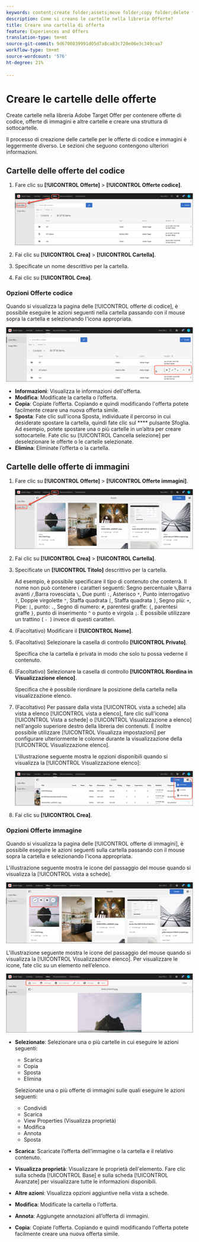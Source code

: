 ```yaml
---
keywords: content;create folder;assets;move folder;copy folder;delete folder;download folder;folder
description: Come si creano le cartelle nella libreria Offerte?
title: Creare una cartella di offerta
feature: Experiences and Offers
translation-type: tm+mt
source-git-commit: 9d6700839991d05d7a8ca83c720e86e3c349caa7
workflow-type: tm+mt
source-wordcount: '576'
ht-degree: 21%

---
```



# Creare le cartelle delle offerte

Create cartelle nella libreria  Adobe Target Offer per contenere offerte di codice, offerte di immagini e altre cartelle e creare una struttura di sottocartelle.

Il processo di creazione delle cartelle per le offerte di codice e immagini è leggermente diverso. Le sezioni che seguono contengono ulteriori informazioni.

## Cartelle delle offerte del codice

1. Fare clic su **[!UICONTROL Offerte]** > **[!UICONTROL Offerte codice]**.

   ![Code Offers, scheda](/help/c-experiences/c-manage-content/assets/code-offers-tab.png)

1. Fai clic su **[!UICONTROL Crea]** > **[!UICONTROL Cartella]**.

1. Specificate un nome descrittivo per la cartella.

1. Fai clic su **[!UICONTROL Crea]**.

### Opzioni Offerte codice

Quando si visualizza la pagina delle [!UICONTROL offerte di codice], è possibile eseguire le azioni seguenti nella cartella passando con il mouse sopra la cartella e selezionando l&#39;icona appropriata.

![Icone al passaggio del mouse nella scheda Code Offers (Offerte codice)](/help/c-experiences/c-manage-content/assets/code-offers-hover-icons.png)

* **Informazioni**: Visualizza le informazioni dell&#39;offerta.
* **Modifica**: Modificate la cartella o l’offerta.
* **Copia**: Copiate l’offerta. Copiando e quindi modificando l&#39;offerta potete facilmente creare una nuova offerta simile.
* **Sposta**: Fate clic sull&#39;icona Sposta, individuate il percorso in cui desiderate spostare la cartella, quindi fate clic sul  **** pulsante Sfoglia. Ad esempio, potete spostare una o più cartelle in un’altra per creare sottocartelle. Fate clic su [!UICONTROL Cancella selezione] per deselezionare le offerte o le cartelle selezionate.
* **Elimina**: Eliminate l’offerta o la cartella.

## Cartelle delle offerte di immagini

1. Fare clic su **[!UICONTROL Offerte]** > **[!UICONTROL Offerte immagini]**.

   ![Immagine, scheda](/help/c-experiences/c-manage-content/assets/image-offers-tab.png)

1. Fai clic su **[!UICONTROL Crea]** > **[!UICONTROL Cartella]**.
1. Specificate un **[!UICONTROL Titolo]** descrittivo per la cartella.

   Ad esempio, è possibile specificare il tipo di contenuto che conterrà. Il nome non può contenere i caratteri seguenti: Segno percentuale `%`,Barra avanti `/`,Barra rovesciata `\`, Due punti `:`, Asterisco `*`, Punto interrogativo `?`, Doppie virgolette `"`, Staffa quadrata `[`, Staffa quadrata `]`, Segno più: `+`, Pipe: `|`, punto: `.`, Segno di numero: `#`, parentesi graffe: `{`, parentesi graffe `}`, punto di inserimento `^` o punto e virgola `;`. È possibile utilizzare un trattino ( `- `) invece di questi caratteri.

1. (Facoltativo) Modificare il **[!UICONTROL Nome]**.
1. (Facoltativo) Selezionare la casella di controllo **[!UICONTROL Privato]**.

   Specifica che la cartella è privata in modo che solo tu possa vederne il contenuto.

1. (Facoltativo) Selezionare la casella di controllo **[!UICONTROL Riordina in Visualizzazione elenco]**.

   Specifica che è possibile riordinare la posizione della cartella nella visualizzazione elenco.

1. (Facoltativo) Per passare dalla vista [!UICONTROL vista a schede] alla vista a elenco [!UICONTROL vista a elenco], fare clic sull&#39;icona [!UICONTROL Vista a schede] o [!UICONTROL Visualizzazione a elenco] nell&#39;angolo superiore destro della libreria dei contenuti. È inoltre possibile utilizzare [!UICONTROL Visualizza impostazioni] per configurare ulteriormente le colonne durante la visualizzazione della [!UICONTROL Visualizzazione elenco].

   L&#39;illustrazione seguente mostra le opzioni disponibili quando si visualizza la [!UICONTROL Visualizzazione elenco]:

   ![Opzioni Visualizzazione elenco](/help/c-experiences/c-manage-content/assets/view-settings-options.png)

1. Fai clic su **[!UICONTROL Crea]**.

### Opzioni Offerte immagine

Quando si visualizza la pagina delle [!UICONTROL offerte di immagini], è possibile eseguire le azioni seguenti sulla cartella passando con il mouse sopra la cartella e selezionando l&#39;icona appropriata.

L&#39;illustrazione seguente mostra le icone del passaggio del mouse quando si visualizza la [!UICONTROL vista a schede].

![Icone al passaggio del mouse nella scheda Offerte immagine quando si trova nella vista a schede](/help/c-experiences/c-manage-content/assets/image-offers-hover-icons.png)

L&#39;illustrazione seguente mostra le icone del passaggio del mouse quando si visualizza la [!UICONTROL Visualizzazione elenco]. Per visualizzare le icone, fate clic su un elemento nell’elenco.

![Icone al passaggio del mouse nella scheda Offerte immagine in visualizzazione elenco](/help/c-experiences/c-manage-content/assets/list-view-hover.png)

* **Selezionate**: Selezionare una o più cartelle in cui eseguire le azioni seguenti:

   * Scarica
   * Copia
   * Sposta
   * Elimina

   Selezionate una o più offerte di immagini sulle quali eseguire le azioni seguenti:

   * Condividi
   * Scarica
   * View Properties (Visualizza proprietà)
   * Modifica
   * Annota
   * Sposta


* **Scarica**: Scaricate l’offerta dell’immagine o la cartella e il relativo contenuto.
* **Visualizza proprietà**: Visualizzare le proprietà dell&#39;elemento. Fare clic sulla scheda [!UICONTROL Base] e sulla scheda [!UICONTROL Avanzate] per visualizzare tutte le informazioni disponibili.
* **Altre azioni**: Visualizza opzioni aggiuntive nella vista a schede.
* **Modifica**: Modificate la cartella o l’offerta.
* **Annota**: Aggiungete annotazioni all’offerta di immagini.
* **Copia**: Copiate l’offerta. Copiando e quindi modificando l&#39;offerta potete facilmente creare una nuova offerta simile.

